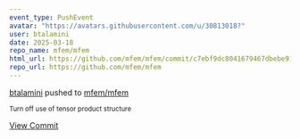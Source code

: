 ```yaml
---
event_type: PushEvent
avatar: "https://avatars.githubusercontent.com/u/30813018?"
user: btalamini
date: 2025-03-18
repo_name: mfem/mfem
html_url: https://github.com/mfem/mfem/commit/c7ebf9dc8041679467dbebe918f76d4875091cff
repo_url: https://github.com/mfem/mfem
---
```


<a href='https://github.com/btalamini' target='_blank'>btalamini</a> pushed to <a href='https://github.com/mfem/mfem' target='_blank'>mfem/mfem</a>

<small>Turn off use of tensor product structure</small>

<a href='https://github.com/mfem/mfem/commit/c7ebf9dc8041679467dbebe918f76d4875091cff' target='_blank'>View Commit</a>